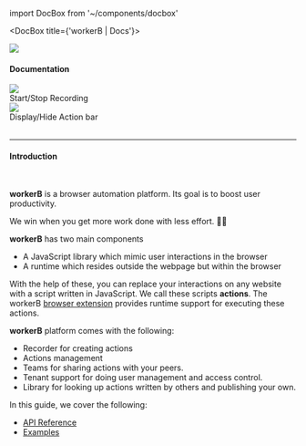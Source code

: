 import DocBox from '~/components/docbox'

<DocBox title={'workerB | Docs'}>
<div className='right-col-head'>
    <div className="left-head">
        <img src={require('../img/logo.png')} />
        <h4 className='left-head-h4-heading'>Documentation</h4>
    </div>
    <div className='right-head'>
        <div className='doc-head-icon-block'>
            <div className='doc-head-icon'><img src={require('../img/start-stop.svg')} /></div>
            <div className='doc-head-icon-detail'>Start/Stop Recording</div>
        </div>
        <div className='doc-head-icon-block'>
            <div className='doc-head-icon down'><img src={require('../img/keyboard.svg')} /></div>
            <div className='doc-head-icon-detail'>Display/Hide Action bar</div>
        </div>
    </div>
</div>

<br/>
<hr/>

#### **Introduction**
<br/>

**workerB** is a browser automation platform. Its goal is to boost user productivity.

We win when you get more work done with less effort. 🚀🚀

**workerB** has two main components
* A JavaScript library which mimic user interactions in the browser
* A runtime which resides outside the webpage but within the browser

With the help of these, you can replace your interactions on any website with a script written in JavaScript. We call these scripts **actions**. The workerB [browser extension](https://chrome.google.com/webstore/devconsole/g05381353403899675261) provides runtime support for executing these actions. 

**workerB** platform comes with the following:
* Recorder for creating actions
* Actions management 
* Teams for sharing actions with your peers. 
* Tenant support for doing user management and access control. 
* Library for looking up actions written by others and publishing your own.

In this guide, we cover the following: 
* [API Reference](/apiref)
* [Examples](/examples)

</DocBox>
